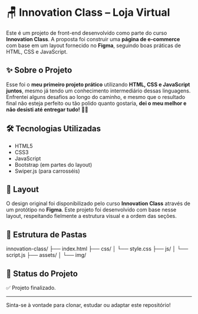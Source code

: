 # 🪑 Innovation Class – Loja Virtual

Este é um projeto de front-end desenvolvido como parte do curso **Innovation Class**. A proposta foi construir uma **página de e-commerce** com base em um layout fornecido no **Figma**, seguindo boas práticas de HTML, CSS e JavaScript.

## ✨ Sobre o Projeto

Esse foi o **meu primeiro projeto prático** utilizando **HTML, CSS e JavaScript juntos**, mesmo já tendo um conhecimento intermediário dessas linguagens. Enfrentei alguns desafios ao longo do caminho, e mesmo que o resultado final não esteja perfeito ou tão polido quanto gostaria, **dei o meu melhor e não desisti até entregar tudo!** 💪✨

## 🛠 Tecnologias Utilizadas

- HTML5  
- CSS3  
- JavaScript  
- Bootstrap (em partes do layout)  
- Swiper.js (para carrosséis)

## 🎨 Layout

O design original foi disponibilizado pelo curso **Innovation Class** através de um protótipo no **Figma**. Este projeto foi desenvolvido com base nesse layout, respeitando fielmente a estrutura visual e a ordem das seções.

## 📁 Estrutura de Pastas

innovation-class/ ├── index.html
├── css/
│ └── style.css
├── js/
│ └── script.js
├── assets/
│ └── img/

## 🚧 Status do Projeto

✅ Projeto finalizado.

---

Sinta-se à vontade para clonar, estudar ou adaptar este repositório!
